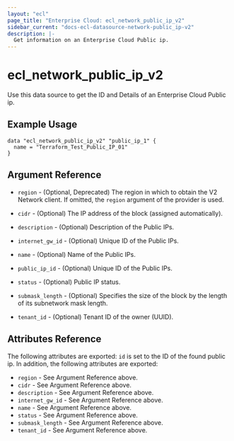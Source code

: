 ```yaml
---
layout: "ecl"
page_title: "Enterprise Cloud: ecl_network_public_ip_v2"
sidebar_current: "docs-ecl-datasource-network-public_ip-v2"
description: |-
  Get information on an Enterprise Cloud Public ip.
---
```


# ecl\_network\_public\_ip\_v2

Use this data source to get the ID and Details of an Enterprise Cloud Public ip.

## Example Usage

```hcl
data "ecl_network_public_ip_v2" "public_ip_1" {
  name = "Terraform_Test_Public_IP_01"
}
```

## Argument Reference

* `region` - (Optional, Deprecated) The region in which to obtain the V2 Network client.
    If omitted, the `region` argument of the provider is used.

* `cidr` - (Optional) The IP address of the block (assigned automatically).

* `description` - (Optional) Description of the Public IPs.

* `internet_gw_id` - (Optional) Unique ID of the Public IPs.

* `name` - (Optional) Name of the Public IPs.

* `public_ip_id` - (Optional) Unique ID of the Public IPs.	

* `status` - (Optional) Public IP status.

* `submask_length` - (Optional) Specifies the size of the block by the length of its subnetwork mask length.

* `tenant_id` - (Optional) Tenant ID of the owner (UUID).


## Attributes Reference

The following attributes are exported:
`id` is set to the ID of the found public ip. In addition, the following attributes are exported:

* `region` - See Argument Reference above.
* `cidr` - See Argument Reference above.
* `description` - See Argument Reference above.
* `internet_gw_id` - See Argument Reference above.
* `name` - See Argument Reference above.
* `status` - See Argument Reference above.
* `submask_length` - See Argument Reference above.
* `tenant_id` - See Argument Reference above.